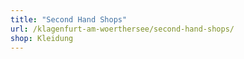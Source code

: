 ```yaml
---
title: "Second Hand Shops"
url: /klagenfurt-am-woerthersee/second-hand-shops/
shop: Kleidung
---
```

